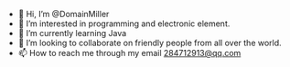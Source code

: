 - 👋 Hi, I’m @DomainMiller
- 👀 I’m interested in programming and electronic element.
- 🌱 I’m currently learning Java
- 💞️ I’m looking to collaborate on friendly people from all over the world.
- 📫 How to reach me through my email 284712913@qq.com

<!---
DomainMiller/DomainMiller is a ✨ special ✨ repository because its `README.md` (this file) appears on your GitHub profile.
You can click the Preview link to take a look at your changes.
--->
